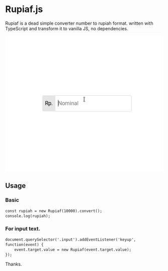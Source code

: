 # Rupiaf.js

Rupiaf is a dead simple converter number to rupiah format. written with TypeScript and transform it to vanilla JS, no dependencies.

![Demo Rupiaf](./Rupiaf-test.gif)

## Usage

### Basic
```
const rupiah = new Rupiaf(10000).convert();
console.log(rupiah);
```
### For input text.
```
document.querySelector('.input').addEventListener('keyup', function(event) {
    event.target.value = new Rupiaf(event.target.value);
});
```
Thanks.
